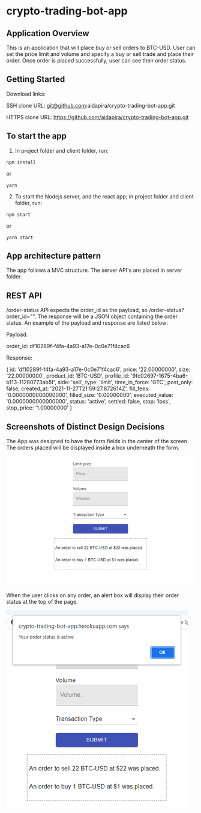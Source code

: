 # crypto-trading-bot-app

## Application Overview

This is an application that will place buy or sell orders to BTC-USD. User can set the price limit and volume and specify a buy or sell trade and place their order.
Once order is placed successfully, user can see their order status.

## Getting Started

Download links:

SSH clone URL: git@github.com:aidapira/crypto-trading-bot-app.git

HTTPS clone URL: https://github.com/aidapira/crypto-trading-bot-app.git

## To start the app

1. In project folder and client folder, run:
```
npm install
```
or
``` 
yarn
```

2. To start the Nodejs server, and the react app; in project folder and client folder, run:

```
npm start
```
or
``` 
yarn start
```

## App architecture pattern

The app follows a MVC structure. The server API's are placed in server folder. 


## REST API

/order-status API expects the order_id as the payload, so /order-status?order_id="". The response will be a JSON object containing the order status. An example of the payload and response are listed below:

Payload:

order_id: df10289f-f4fa-4a93-a17e-0c0e71f4cac6

Response:

{
  id: 'df10289f-f4fa-4a93-a17e-0c0e71f4cac6',
  price: '22.00000000',
  size: '22.00000000',
  product_id: 'BTC-USD',
  profile_id: '9fc02697-1675-4ba6-b113-11280773ab5f',
  side: 'sell',
  type: 'limit',
  time_in_force: 'GTC',
  post_only: false,
  created_at: '2021-11-27T21:59:27.872614Z',
  fill_fees: '0.0000000000000000',
  filled_size: '0.00000000',
  executed_value: '0.0000000000000000',
  status: 'active',
  settled: false,
  stop: 'loss',
  stop_price: '1.00000000'
}

## Screenshots of Distinct Design Decisions

The App was designed to have the form fields in the center of the screen. The orders placed will be displayed inside a box underneath the form.

![alt text](https://github.com/aidapira/crypto-trading-bot-app/blob/master/trading_bot.PNG?raw=true)

When the user clicks on any order, an alert box will display their order status at the top of the page.

![alt text](https://github.com/aidapira/crypto-trading-bot-app/blob/master/order_status.PNG?raw=true)

